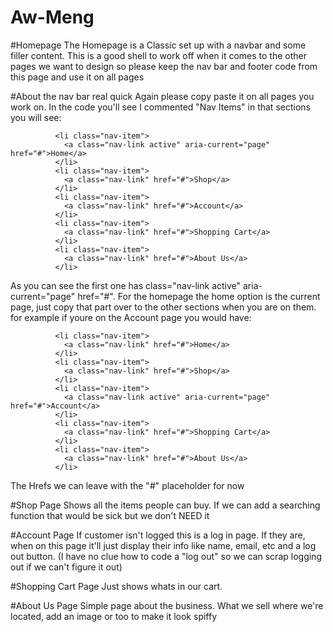 # Aw-Meng

#Homepage
The Homepage is a Classic set up with a navbar and some filler content. This is a good shell to work off when it comes to the other pages we want to design so please keep the nav bar and footer code from this page and use it on all pages

#About the nav bar real quick
Again please copy paste it on all pages you work on. In the code you'll see I commented "Nav Items" in that sections you will see:

              <li class="nav-item">
                <a class="nav-link active" aria-current="page" href="#">Home</a>
              </li>
              <li class="nav-item">
                <a class="nav-link" href="#">Shop</a>
              </li>
              <li class="nav-item">
                <a class="nav-link" href="#">Account</a>
              </li>
              <li class="nav-item">
                <a class="nav-link" href="#">Shopping Cart</a>
              </li>
              <li class="nav-item">
                <a class="nav-link" href="#">About Us</a>
              </li>

              
As you can see the first one has class="nav-link active" aria-current="page" href="#". For the homepage the home option is the current page, just copy that part over to the other sections when you are on them. for example if youre on the Account page you would have:

              <li class="nav-item">
                <a class="nav-link" href="#">Home</a>
              </li>
              <li class="nav-item">
                <a class="nav-link" href="#">Shop</a>
              </li>
              <li class="nav-item">
                <a class="nav-link active" aria-current="page" href="#">Account</a>
              </li>
              <li class="nav-item">
                <a class="nav-link" href="#">Shopping Cart</a>
              </li>
              <li class="nav-item">
                <a class="nav-link" href="#">About Us</a>
              </li>

The Hrefs we can leave with the "#" placeholder for now

#Shop Page
Shows all the items people can buy. If we can add a searching function that would be sick but we don't NEED it

#Account Page
If customer isn't logged this is a log in page. If they are, when on this page it'll just display their info like name, email, etc and a log out button. (I have no clue how to code a "log out" so we can scrap logging out if we can't figure it out)

#Shopping Cart Page
Just shows whats in our cart. 

#About Us Page
Simple page about the business. What we sell where we're located, add an image or too to make it look spiffy
